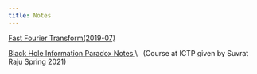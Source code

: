 ```yaml
---
title: Notes
---
```


[Fast Fourier Transform(2019-07)](./fft) 


[Black Hole Information Paradox Notes ](./black_hole_information/notes.pdf)\\
 &ensp;(Course at ICTP given by Suvrat Raju Spring 2021)
